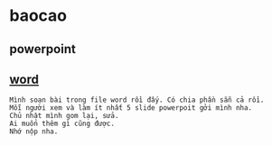 # baocao
## powerpoint
## [word](https://drive.google.com/drive/u/1/folders/1N8MEEgkbWgdTJa5eVflF3cEea-gMzW5t)
	Mình soạn bài trong file word rồi đấy. Có chia phần sẵn cả rồi.
	Mỗi người xem và làm ít nhất 5 slide powerpoit gởi mình nha.
	Chủ nhật mình gom lại, sửa.
	Ai muốn thêm gì cũng được.
	Nhớ nộp nha.
	
